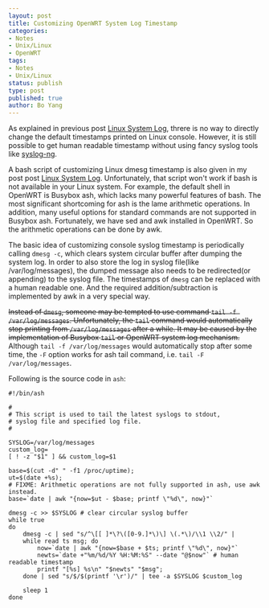 ```yaml
---
layout: post
title: Customizing OpenWRT System Log Timestamp
categories: 
- Notes
- Unix/Linux
- OpenWRT
tags:
- Notes
- Unix/Linux
status: publish
type: post
published: true
author: Bo Yang
---
```


As explained in previous post [Linux System Log](http://www.bo-yang.net/2015/01/12/linux-system-log/), threre is no way to directly change the default timestamps printed on Linux console. However, it is still possible to get human readable timestamp without using fancy syslog tools like [syslog-ng](http://www.balabit.com/sites/default/files/documents/syslog-ng-ose-latest-guides/en/syslog-ng-ose-guide-admin/html-single/index.html).

A bash script of customizing Linux dmesg timestamp is also given in my post post [Linux System Log](http://www.bo-yang.net/2015/01/12/linux-system-log/). Unfortunately, that script won't work if bash is not available in your Linux system. For example, the default shell in OpenWRT is Busybox ash, which lacks many powerful features of bash. The most significant shortcoming for ash is the lame arithmetic operations. In addition, many useful options for standard commands are not supported in Busybox ash. Fortunately, we have sed and awk installed in OpenWRT. So the arithmetic operations can be done by awk.

The basic idea of customizing console syslog timestamp is periodically calling `dmesg -c`, which clears system circular buffer after dumping the system log. In order to also store the log in syslog file(like /var/log/messages), the dumped message also needs to be redirected(or appending) to the syslog file. The timestamps of `dmesg` can be replaced with a human readable one. And the required addition/subtraction is implemented by awk in a very special way.

<strike>Instead of `dmesg`, someone may be tempted to use command `tail -f /var/log/messages`. Unfortunately, the `tail` command would automatically stop printing from `/var/log/messages` after a while. It may be caused by the implementation of Busybox `tail` or OpenWRT system log mechanism.</strike> Although `tail -f /var/log/messages` would automatically stop after some time, the `-F` option works for ash tail command, i.e. `tail -F /var/log/messages`.

Following is the source code in `ash`:

    #!/bin/ash
    
    #
    # This script is used to tail the latest syslogs to stdout,
    # syslog file and specified log file.
    #
    
    SYSLOG=/var/log/messages
    custom_log=
    [ ! -z "$1" ] && custom_log=$1
    
    base=$(cut -d" " -f1 /proc/uptime);
    ut=$(date +%s);
    # FIXME: Arithmetic operations are not fully supported in ash, use awk instead.
    base=`date | awk "{now=$ut - $base; printf \"%d\", now}"`
    
    dmesg -c >> $SYSLOG # clear circular syslog buffer
    while true
    do
        dmesg -c | sed "s/^\[[ ]*\?\([0-9.]*\)\] \(.*\)/\\1 \\2/" |
        while read ts msg; do
            now=`date | awk "{now=$base + $ts; printf \"%d\", now}"`
            newts=`date +"%m/%d/%Y %H:%M:%S" --date "@$now"` # human readable timestamp
            printf "[%s] %s\n" "$newts" "$msg";
        done | sed "s/$/$(printf '\r')/" | tee -a $SYSLOG $custom_log
    
        sleep 1
    done

